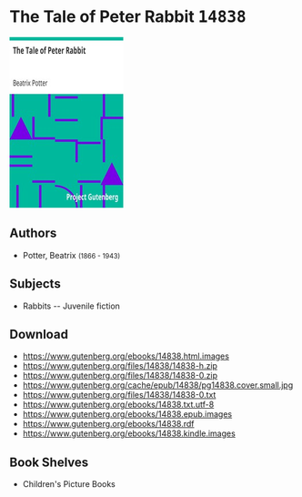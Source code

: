# The Tale of Peter Rabbit <kbd>14838</kbd>

![](./cover.medium.jpg "")

## Authors


 - Potter, Beatrix <small>(1866 - 1943)</small>

## Subjects


 - Rabbits -- Juvenile fiction

## Download


 - https://www.gutenberg.org/ebooks/14838.html.images
 - https://www.gutenberg.org/files/14838/14838-h.zip
 - https://www.gutenberg.org/files/14838/14838-0.zip
 - https://www.gutenberg.org/cache/epub/14838/pg14838.cover.small.jpg
 - https://www.gutenberg.org/files/14838/14838-0.txt
 - https://www.gutenberg.org/ebooks/14838.txt.utf-8
 - https://www.gutenberg.org/ebooks/14838.epub.images
 - https://www.gutenberg.org/ebooks/14838.rdf
 - https://www.gutenberg.org/ebooks/14838.kindle.images

## Book Shelves


 - Children's Picture Books
